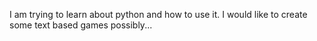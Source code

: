 I am trying to learn about python and how to use it. I would like to create some text based games possibly...

